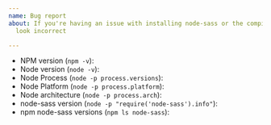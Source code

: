 ```yaml
---
name: Bug report
about: If you're having an issue with installing node-sass or the compiled results
  look incorrect

---
```


<!--
Before opening an Install issue:

- If you're running Node 10, you must be running node-sass 4.9.
- Check that the version of node-sass you're trying to install supports your version of Node by looking at the release page for that version https://github.com/sass/node-sass/releases
- If you're running the latest versions of Node, you'll likely need the latest node-sass, we don't backport support to old versions of node-sass
- Read the common workarounds in https://github.com/sass/node-sass/blob/master/TROUBLESHOOTING.md
- Common issues we're tracking can be found by looking at the `Pinned` label https://github.com/sass/node-sass/issues?utf8=%E2%9C%93&q=is%3Aissue+is%3Aopen+label%3APinned+

**When reporting any bug, YOU MUST PROVIDE THE FOLLOWING INFORMATION
or your issue will be closed without discussion**
-->

- NPM version (`npm -v`):
- Node version (`node -v`):
- Node Process (`node -p process.versions`):
- Node Platform (`node -p process.platform`):
- Node architecture (`node -p process.arch`):
- node-sass version (`node -p "require('node-sass').info"`):
- npm node-sass versions (`npm ls node-sass`):

<!--

When encountering a syntax, or compilation issue:

- Please note that we cannot backport fixes to old versions, so ensure that you are running the latest release https://github.com/sass/node-sass/releases
- Search for duplicate or closed issues https://github.com/sass/node-sass/issues?utf8=%E2%9C%93&q=is%3Aissue
- Validate with http://sassmeister.com/ that the code works with Ruby Sass, then open an issue on `LibSass` https://github.com/sass/LibSass/issues/new

Sorry you didn't have the experience you expected.

-->
